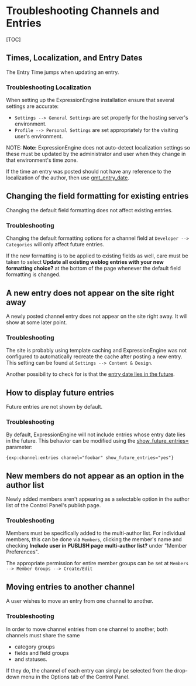 <!--
    This source file is part of the open source project
    ExpressionEngine User Guide (https://github.com/ExpressionEngine/ExpressionEngine-User-Guide)

    @link      https://expressionengine.com/
    @copyright Copyright (c) 2003-2020, Packet Tide, LLC (https://ellislab.com)
    @license   https://expressionengine.com/license Licensed under Apache License, Version 2.0
-->

# Troubleshooting Channels and Entries

[TOC]

## Times, Localization, and Entry Dates

The Entry Time jumps when updating an entry.

### Troubleshooting Localization

When setting up the ExpressionEngine installation ensure that several settings are accurate:

- `Settings --> General Settings` are set properly for the hosting server's environment.
- `Profile --> Personal Settings` are set appropriately for the visiting user's environment.

NOTE: **Note:** ExpressionEngine does not auto-detect localization settings so these must be updated by the administrator and user when they change in that environment's time zone.

If the time an entry was posted should not have any reference to the localization of the author, then use [gmt_entry_date](channels/entries.md#gmt_entry_date).

## Changing the field formatting for existing entries

Changing the default field formatting does not affect existing entries.

### Troubleshooting

Changing the default formatting options for a channel field at `Developer --> Categories` will only affect future entries.

If the new formatting is to be applied to existing fields as well, care must be taken to select **Update all existing weblog entries with your new formatting choice?** at the bottom of the page whenever the default field formatting is changed.

## A new entry does not appear on the site right away

A newly posted channel entry does not appear on the site right away. It will show at some later point.

### Troubleshooting

The site is probably using template caching and ExpressionEngine was not configured to automatically recreate the cache after posting a new entry. This setting can be found at `Settings --> Content & Design`.

Another possibility to check for is that the [entry date lies in the future](#how-to-display-future-entries).

## How to display future entries

Future entries are not shown by default.

### Troubleshooting

By default, ExpressionEngine will not include entries whose entry date lies in the future. This behavior can be modified using the [show_future_entries=](channels/entries.md#show_future_entries) parameter:

    {exp:channel:entries channel="foobar" show_future_entries="yes"}

## New members do not appear as an option in the author list

Newly added members aren't appearing as a selectable option in the author list of the Control Panel's publish page.

### Troubleshooting

Members must be specifically added to the multi-author list. For individual members, this can be done via `Members`, clicking the member's name and checking **Include user in PUBLISH page multi-author list?** under "Member Preferences".

The appropriate permission for entire member groups can be set at `Members --> Member Groups --> Create/Edit`

## Moving entries to another channel

A user wishes to move an entry from one channel to another.

### Troubleshooting

In order to move channel entries from one channel to another, both channels must share the same

- category groups
- fields and field groups
- and statuses.

If they do, the channel of each entry can simply be selected from the drop-down menu in the Options tab of the Control Panel.

